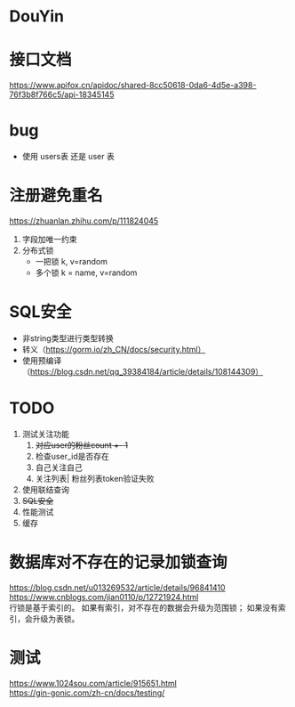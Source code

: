 # DouYin

# 接口文档
https://www.apifox.cn/apidoc/shared-8cc50618-0da6-4d5e-a398-76f3b8f766c5/api-18345145

# bug
- 使用 users表 还是 user 表

# 注册避免重名
https://zhuanlan.zhihu.com/p/111824045
1. 字段加唯一约束
2. 分布式锁
    - 一把锁 k, v=random
    - 多个锁 k = name, v=random


# SQL安全
- 非string类型进行类型转换
- 转义（https://gorm.io/zh_CN/docs/security.html）
- 使用预编译（https://blog.csdn.net/qq_39384184/article/details/108144309）

# TODO
1. 测试关注功能
   1. ~~对应user的粉丝count +- 1~~
   2. 检查user_id是否存在
   3. 自己关注自己
   4. 关注列表| 粉丝列表token验证失败
2. 使用联结查询
3. ~~SQL安全~~
4. 性能测试
5. 缓存

# 数据库对不存在的记录加锁查询
https://blog.csdn.net/u013269532/article/details/96841410  
https://www.cnblogs.com/jian0110/p/12721924.html  
行锁是基于索引的。
如果有索引，对不存在的数据会升级为范围锁；
如果没有索引，会升级为表锁。

# 测试
https://www.1024sou.com/article/915651.html  
https://gin-gonic.com/zh-cn/docs/testing/